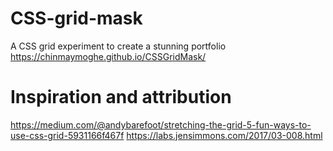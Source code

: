 # CSS-grid-mask
A CSS grid experiment to create a stunning portfolio 
https://chinmaymoghe.github.io/CSSGridMask/
# Inspiration and attribution
https://medium.com/@andybarefoot/stretching-the-grid-5-fun-ways-to-use-css-grid-5931166f467f
https://labs.jensimmons.com/2017/03-008.html

